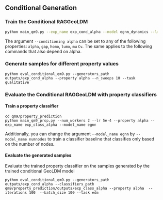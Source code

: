 ## Conditional Generation

### Train the Conditional RAGGeoLDM

```bash
python main_qm9.py --exp_name exp_cond_alpha --model egnn_dynamics --lr 1e-4 --nf 192 --n_layers 9 --save_model True --diffusion_steps 1000 --sin_embedding False --n_epochs 3000 --n_stability_samples 500 --diffusion_noise_schedule polynomial_2 --diffusion_noise_precision 1e-5 --dequantization deterministic --include_charges False --diffusion_loss_type l2 --batch_size 64 --normalize_factors [1,8,1] --conditioning alpha --dataset qm9_second_half --train_diffusion --trainable_ae --latent_nf 1 --use_rag --rag_k 8 --chemberta_path ChemBERTa --rag_mol_emb_dim 384 --rag_num_prop 1 --rag_agg_dim 128 --batch_size_chemberta 32 --no_wandb
```

The argument `--conditioning alpha` can be set to any of the following properties: `alpha`, `gap`, `homo`, `lumo`, `mu` `Cv`. The same applies to the following commands that also depend on alpha.

### Generate samples for different property values

```python eval_conditional_qm9.py --generators_path outputs/exp_cond_alpha --property alpha --n_sweeps 10 --task qualitative```

### Evaluate the Conditional RAGGeoLDM with property classifiers

#### Train a property classifier

```cd qm9/property_prediction```  
```python main_qm9_prop.py --num_workers 2 --lr 5e-4 --property alpha --exp_name exp_class_alpha --model_name egnn```

Additionally, you can change the argument `--model_name egnn` by `--model_name numnodes` to train a classifier baseline that classifies only based on the number of nodes.

#### Evaluate the generated samples

Evaluate the trained property classifier on the samples generated by the trained conditional GeoLDM model

```python eval_conditional_qm9.py --generators_path outputs/exp_cond_alpha --classifiers_path qm9/property_prediction/outputs/exp_class_alpha --property alpha  --iterations 100  --batch_size 100 --task edm```

